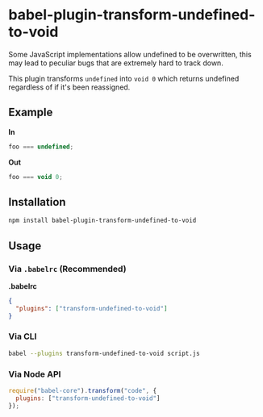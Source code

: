 # babel-plugin-transform-undefined-to-void

Some JavaScript implementations allow undefined to be overwritten, this may lead to peculiar bugs that are extremely hard to track down.

This plugin transforms `undefined` into `void 0` which returns undefined regardless of if it's been reassigned.

## Example

**In**

```javascript
foo === undefined;
```

**Out**

```javascript
foo === void 0;
```

## Installation

```sh
npm install babel-plugin-transform-undefined-to-void
```

## Usage

### Via `.babelrc` (Recommended)

**.babelrc**

```json
{
  "plugins": ["transform-undefined-to-void"]
}
```

### Via CLI

```sh
babel --plugins transform-undefined-to-void script.js
```

### Via Node API

```javascript
require("babel-core").transform("code", {
  plugins: ["transform-undefined-to-void"]
});
```

